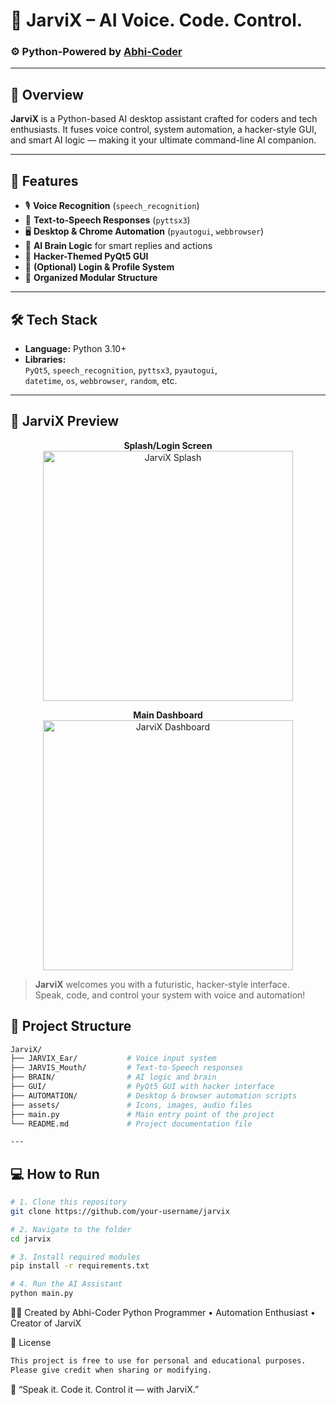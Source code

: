 # 🧠 JarviX – AI Voice. Code. Control.

### ⚙️ Python-Powered by [Abhi-Coder](https://github.com/your-username)

---

## 🚀 Overview

**JarviX** is a Python-based AI desktop assistant crafted for coders and tech enthusiasts. It fuses voice control, system automation, a hacker-style GUI, and smart AI logic — making it your ultimate command-line AI companion.

---

## 🎯 Features

- 🎙️ **Voice Recognition** (`speech_recognition`)
- 💬 **Text-to-Speech Responses** (`pyttsx3`)
- 🖥️ **Desktop & Chrome Automation** (`pyautogui`, `webbrowser`)
- 🧠 **AI Brain Logic** for smart replies and actions
- 🧪 **Hacker-Themed PyQt5 GUI**
- 🔐 **(Optional) Login & Profile System**
- 📂 **Organized Modular Structure**

---

## 🛠️ Tech Stack

- **Language:** Python 3.10+
- **Libraries:**  
  `PyQt5`, `speech_recognition`, `pyttsx3`, `pyautogui`,  
  `datetime`, `os`, `webbrowser`, `random`, etc.

---

## 🚦 JarviX Preview

<p align="center">
  <b>Splash/Login Screen</b><br>
  <img src="jarvix_splash.png" alt="JarviX Splash" width="400" />
</p>

<p align="center">
  <b>Main Dashboard</b><br>
  <img src="assets/jarvix_dashboard.png" alt="JarviX Dashboard" width="400" />
</p>

> **JarviX** welcomes you with a futuristic, hacker-style interface.  
> Speak, code, and control your system with voice and automation!

## 📁 Project Structure
```bash
JarviX/
├── JARVIX_Ear/           # Voice input system
├── JARVIS_Mouth/         # Text-to-Speech responses
├── BRAIN/                # AI logic and brain
├── GUI/                  # PyQt5 GUI with hacker interface
├── AUTOMATION/           # Desktop & browser automation scripts
├── assets/               # Icons, images, audio files
├── main.py               # Main entry point of the project
└── README.md             # Project documentation file

---
```
## 💻 How to Run

```bash
# 1. Clone this repository
git clone https://github.com/your-username/jarvix

# 2. Navigate to the folder
cd jarvix

# 3. Install required modules
pip install -r requirements.txt

# 4. Run the AI Assistant
python main.py
```

👨‍💻 Created by
Abhi-Coder
Python Programmer • Automation Enthusiast • Creator of JarviX

📄 License
```bash
This project is free to use for personal and educational purposes.
Please give credit when sharing or modifying.
```
💬 “Speak it. Code it. Control it — with JarviX.”
